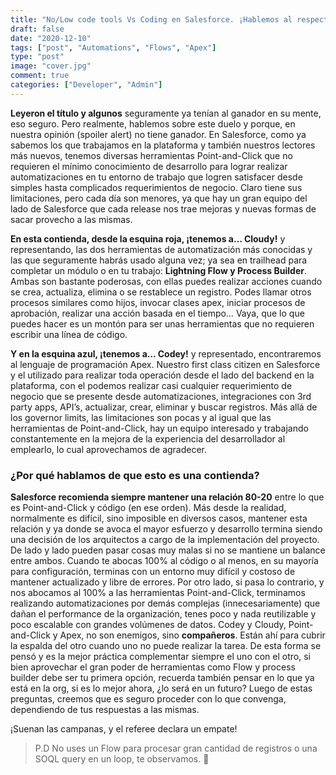 ```yaml
---
title: "No/Low code tools Vs Coding en Salesforce. ¡Hablemos al respecto!"
draft: false
date: "2020-12-10"
tags: ["post", "Automations", "Flows", "Apex"]
type: "post"
image: "cover.jpg"
comment: true
categories: ["Developer", "Admin"]
---
```


**Leyeron el título y algunos** seguramente ya tenían al ganador en su mente, eso seguro. Pero realmente, hablemos sobre este duelo y porque, en nuestra opinión (spoiler alert) no tiene ganador.
En Salesforce, como ya sabemos los que trabajamos en la plataforma y también nuestros lectores más nuevos, tenemos diversas herramientas Point-and-Click que no requieren el mínimo conocimiento de desarrollo para lograr realizar automatizaciones en tu entorno de trabajo que logren satisfacer desde simples hasta complicados requerimientos de negocio. Claro tiene sus limitaciones, pero cada día son menores, ya que hay un gran equipo del lado de Salesforce que cada release nos trae mejoras y nuevas formas de sacar provecho a las mismas.

**En esta contienda, desde la esquina roja, ¡tenemos a… Cloudy!** y representando, las dos herramientas de automatización más conocidas y las que seguramente habrás usado alguna vez; ya sea en trailhead para completar un módulo o en tu trabajo: **Lightning Flow y Process Builder**. Ambas son bastante poderosas, con ellas puedes realizar acciones cuando se crea, actualiza, elimina o se restablece un registro. Podes llamar otros procesos similares como hijos, invocar clases apex, iniciar procesos de aprobación, realizar una acción basada en el tiempo… Vaya, que lo que puedes hacer es un montón para ser unas herramientas que no requieren escribir una línea de código.

**Y en la esquina azul, ¡tenemos a… Codey!** y representado, encontraremos al lenguaje de programación Apex. Nuestro first class citizen en Salesforce y el utilizado para realizar toda operación desde el lado del backend en la plataforma, con el podemos realizar casi cualquier requerimiento de negocio que se presente desde automatizaciones, integraciones con 3rd party apps, API’s, actualizar, crear, eliminar y buscar registros. Más allá de los governor limits, las limitaciones son pocas y al igual que las herramientas de Point-and-Click, hay un equipo interesado y trabajando constantemente en la mejora de la experiencia del desarrollador al emplearlo, lo cual aprovechamos de agradecer.

### ¿Por qué hablamos de que esto es una contienda?

**Salesforce recomienda siempre mantener una relación 80-20** entre lo que es Point-and-Click y código (en ese orden). Más desde la realidad, normalmente es difícil, sino imposible en diversos casos, mantener esta relación y ya donde se avoca el mayor esfuerzo y desarrollo termina siendo una decisión de los arquitectos a cargo de la implementación del proyecto.  
De lado y lado pueden pasar cosas muy malas si no se mantiene un balance entre ambos. Cuando te abocas 100% al código o al menos, en su mayoría para configuración, terminas con un entorno muy difícil y costoso de mantener actualizado y libre de errores. Por otro lado, si pasa lo contrario, y nos abocamos al 100% a las herramientas Point-and-Click, terminamos realizando automatizaciones por demás complejas (innecesariamente) que dañan el performance de la organización, tenes poco y nada reutilizable y poco escalable con grandes volúmenes de datos.
Codey y Cloudy, Point-and-Click y Apex, no son enemigos, sino **compañeros**. Están ahí para cubrir la espalda del otro cuando uno no puede realizar la tarea. De esta forma se pensó y es la mejor práctica complementar siempre el uno con el otro, si bien aprovechar el gran poder de herramientas como Flow y process builder debe ser tu primera opción, recuerda también pensar en lo que ya está en la org, si es lo mejor ahora, ¿lo será en un futuro? Luego de estas preguntas, creemos que es seguro proceder con lo que convenga, dependiendo de tus respuestas a las mismas.

¡Suenan las campanas, y el referee declara un empate!

> P.D No uses un Flow para procesar gran cantidad de registros o una SOQL query en un loop, te observamos. 🧐
